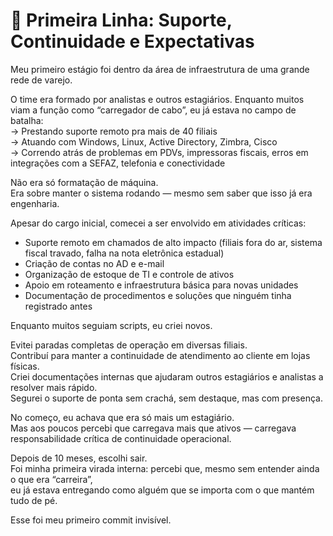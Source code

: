 # 🧱 Primeira Linha: Suporte, Continuidade e Expectativas

Meu primeiro estágio foi dentro da área de infraestrutura de uma grande rede de varejo.

O time era formado por analistas e outros estagiários. Enquanto muitos viam a função como “carregador de cabo”, eu já estava no campo de batalha:  
→ Prestando suporte remoto pra mais de 40 filiais  
→ Atuando com Windows, Linux, Active Directory, Zimbra, Cisco  
→ Correndo atrás de problemas em PDVs, impressoras fiscais, erros em integrações com a SEFAZ, telefonia e conectividade

Não era só formatação de máquina.  
Era sobre manter o sistema rodando — mesmo sem saber que isso já era engenharia.

Apesar do cargo inicial, comecei a ser envolvido em atividades críticas:  
- Suporte remoto em chamados de alto impacto (filiais fora do ar, sistema fiscal travado, falha na nota eletrônica estadual)  
- Criação de contas no AD e e-mail  
- Organização de estoque de TI e controle de ativos  
- Apoio em roteamento e infraestrutura básica para novas unidades  
- Documentação de procedimentos e soluções que ninguém tinha registrado antes

Enquanto muitos seguiam scripts, eu criei novos.

Evitei paradas completas de operação em diversas filiais.  
Contribuí para manter a continuidade de atendimento ao cliente em lojas físicas.  
Criei documentações internas que ajudaram outros estagiários e analistas a resolver mais rápido.  
Segurei o suporte de ponta sem crachá, sem destaque, mas com presença.

No começo, eu achava que era só mais um estagiário.  
Mas aos poucos percebi que carregava mais que ativos — carregava responsabilidade crítica de continuidade operacional.

Depois de 10 meses, escolhi sair.  
Foi minha primeira virada interna: percebi que, mesmo sem entender ainda o que era “carreira”,  
eu já estava entregando como alguém que se importa com o que mantém tudo de pé.

Esse foi meu primeiro commit invisível.
